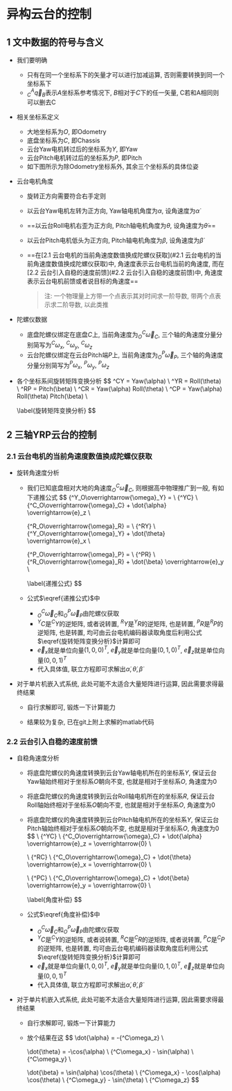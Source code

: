 # 异构云台的控制

## 1 文中数据的符号与含义

- 我们要明确

  - 只有在同一个坐标系下的矢量才可以进行加减运算, 否则需要转换到同一个坐标系下
  - $^A_C\overrightarrow{q}_B$表示$A$坐标系参考情况下, $B$相对于$C$下的任一矢量, C若和A相同则可以删去C

- 相关坐标系定义

  - 大地坐标系为$O$, 即Odometry
  - 底盘坐标系为$C$, 即Chassis
  - 云台Yaw电机转过后的坐标系为$Y$, 即Yaw
  - 云台Pitch电机转过后的坐标系为$P$, 即Pitch
  - 如下图所示为除Odometry坐标系外, 其余三个坐标系的具体位姿

- 云台电机角度

  - 旋转正方向需要符合右手定则

  - 以云台Yaw电机左转为正方向, Yaw轴电机角度为$\alpha$, 设角速度为$\dot{\alpha}$

  - ==以云台Roll电机右歪为正方向, Pitch轴电机角度为$\theta$, 设角速度为$\dot{\theta}$==

  - 以云台Pitch电机低头为正方向, Pitch轴电机角度为$\beta$, 设角速度为$\dot{\beta}$

  - ==在[2.1 云台电机的当前角速度数值换成陀螺仪获取](#2.1 云台电机的当前角速度数值换成陀螺仪获取)中, 角速度表示云台电机当前的角速度, 而在[2.2 云台引入自稳的速度前馈](#2.2 云台引入自稳的速度前馈)中, 角速度表示云台电机前馈或者说目标的角速度==

    > 注: 一个物理量上方带一个点表示其对时间求一阶导数, 带两个点表示求二阶导数, 以此类推

- 陀螺仪数据

  - 底盘陀螺仪绑定在底盘$C$上, 当前角速度为$^C_O\overrightarrow{\omega}_C$, 三个轴的角速度分量分别简写为${^C\omega_x}, \ {^C\omega_y}, \ {^C\omega_z}$
  - 云台陀螺仪绑定在云台Pitch端$P$上, 当前角速度为$^P_O\overrightarrow{\omega}_P$, 三个轴的角速度分量分别简写为${^P\omega_x}, \ {^P\omega_y}, \ {^P\omega_z}$

- 各个坐标系间旋转矩阵变换分析
  $$
  ^CY = Yaw(\alpha) \\
  ^YR = Roll(\theta) \\
  ^RP = Pitch(\beta) \\
  ^CR = Yaw(\alpha) Roll(\theta) \\
  ^CP = Yaw(\alpha) Roll(\theta) Pitch(\beta) \\
  
  \label{旋转矩阵变换分析}
  $$
  

## 2 三轴YRP云台的控制

### 2.1 云台电机的当前角速度数值换成陀螺仪获取


- 旋转角速度分析

  - 我们已知底盘相对大地的角速度$^C_O\overrightarrow{\omega}_C$, 则根据高中物理推广到一般, 有如下递推公式
    $$
    {^Y_O\overrightarrow{\omega}_Y} = \ {^YC} \ {^C_O\overrightarrow{\omega}_C} 
    	+ \dot{\alpha} \overrightarrow{e}_z \\
    	
    {^R_O\overrightarrow{\omega}_R} = \ {^RY} \ {^Y_O\overrightarrow{\omega}_Y} 
    	+ \dot{\theta} \overrightarrow{e}_x \\
    	
    {^P_O\overrightarrow{\omega}_P} = \ {^PR} \ {^R_O\overrightarrow{\omega}_R} 
    	+ \dot{\beta} \overrightarrow{e}_y \\
    	
    \label{递推公式}
    $$

  - 公式$\eqref{递推公式}$中
  
    - $^C_O\overrightarrow{\omega}_C$和$^P_O\overrightarrow{\omega}_P$由陀螺仪获取
    - $^YC$是$^CY$的逆矩阵, 或者说转置, $^RY$是$^YR$的逆矩阵, 也是转置, $^PR$是$^RP$的逆矩阵, 也是转置, 均可由云台电机编码器读取角度后利用公式$\eqref{旋转矩阵变换分析}$计算即可
    - $\overrightarrow{e}_x$就是单位向量$(1, 0, 0)^T$, $\overrightarrow{e}_y$就是单位向量$(0, 1, 0)^T$, $\overrightarrow{e}_z$就是单位向量$(0, 0, 1)^T$
    - 代入具体值, 联立方程即可求解出$\dot{\alpha}, \dot{\theta}, \dot{\beta}$
  
- 对于单片机嵌入式系统, 此处可能不太适合大量矩阵进行运算, 因此需要求得最终结果

  - 自行求解即可, 锻炼一下计算能力

  - 结果较为复杂, 已在git上附上求解的matlab代码

### 2.2 云台引入自稳的速度前馈

- 自稳角速度分析

    - 将底盘陀螺仪的角速度转换到云台Yaw轴电机所在的坐标系$Y$, 保证云台Yaw轴始终相对于坐标系$O$朝向不变, 也就是相对于坐标系$O$, 角速度为0

    - 将底盘陀螺仪的角速度转换到云台Roll轴电机所在的坐标系$R$, 保证云台Roll轴始终相对于坐标系$O$朝向不变, 也就是相对于坐标系$O$, 角速度为0

    - 将底盘陀螺仪的角速度转换到云台Pitch轴电机所在的坐标系$Y$, 保证云台Pitch轴始终相对于坐标系$O$朝向不变, 也就是相对于坐标系$O$, 角速度为0
      $$
      \ {^YC} \ {^C_O\overrightarrow{\omega}_C} + \dot{\alpha} \overrightarrow{e}_z = \overrightarrow{0} \\
        
        \ {^RC} \ {^C_O\overrightarrow{\omega}_C} + \dot{\theta} \overrightarrow{e}_x = \overrightarrow{0} \\
        
        \ {^PC} \ {^C_O\overrightarrow{\omega}_C} + \dot{\beta} \overrightarrow{e}_y = \overrightarrow{0} \\
      
      \label{角度补偿}
      $$
      
    - 公式$\eqref{角度补偿}$中

      - $^C_O\overrightarrow{\omega}_C$和$^P_O\overrightarrow{\omega}_P$由陀螺仪获取
      - $^YC$是$^CY$的逆矩阵, 或者说转置, $^RC$是$^CR$的逆矩阵, 或者说转置, $^PC$是$^CP$的逆矩阵, 也是转置, 均可由云台电机编码器读取角度后利用公式$\eqref{旋转矩阵变换分析}$计算即可
      - $\overrightarrow{e}_x$就是单位向量$(1, 0, 0)^T$, $\overrightarrow{e}_y$就是单位向量$(0, 1, 0)^T$, $\overrightarrow{e}_z$就是单位向量$(0, 0, 1)^T$
      - 代入具体值, 联立方程即可求解出$\dot{\alpha}, \dot{\theta}, \dot{\beta}$

- 对于单片机嵌入式系统, 此处可能不太适合大量矩阵进行运算, 因此需要求得最终结果

  - 自行求解即可, 锻炼一下计算能力

  - 放个结果在这
    $$
    \dot{\alpha} = -{^C\omega_z} \\
    
    \dot{\theta} = -\cos(\alpha) \ {^C\omega_x} 
    	- \sin(\alpha) \ {^C\omega_y} \\
    
    \dot{\beta} = \sin(\alpha) \cos(\theta) \ {^C\omega_x}
    	- \cos(\alpha) \cos(\theta) \ {^C\omega_y}
    	- \sin(\theta) \ {^C\omega_z}
    $$
    

